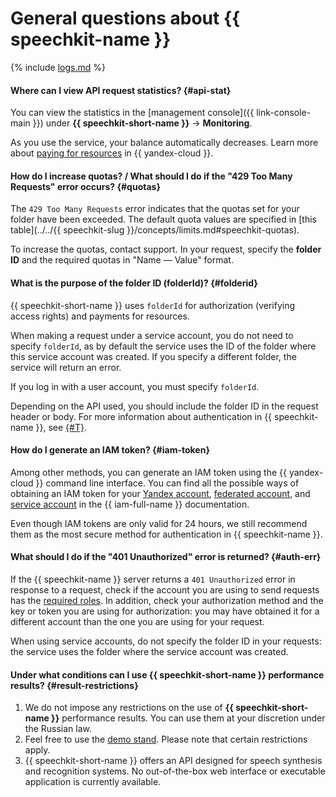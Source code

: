 # General questions about {{ speechkit-name }}

{% include [logs.md](../logs.md) %}

#### Where can I view API request statistics? {#api-stat}

You can view the statistics in the [management console]({{ link-console-main }}) under **{{ speechkit-short-name }}** → **Monitoring**.

As you use the service, your balance automatically decreases. Learn more about [paying for resources](../../billing/payment/index.md) in {{ yandex-cloud }}.

#### How do I increase quotas? / What should I do if the "429 Too Many Requests" error occurs? {#quotas}

The `429 Too Many Requests` error indicates that the quotas set for your folder have been exceeded. The default quota values are specified in [this table](../../{{ speechkit-slug }}/concepts/limits.md#speechkit-quotas).

To increase the quotas, contact support. In your request, specify the **folder ID** and the required quotas in "Name — Value" format.

#### What is the purpose of the folder ID (folderId)? {#folderid}

{{ speechkit-short-name }} uses `folderId` for authorization (verifying access rights) and payments for resources.

When making a request under a service account, you do not need to specify `folderId`, as by default the service uses the ID of the folder where this service account was created. If you specify a different folder, the service will return an error.

If you log in with a user account, you must specify `folderId`.

Depending on the API used, you should include the folder ID in the request header or body. For more information about authentication in {{ speechkit-name }}, see [{#T}](../../speechkit/concepts/auth.md).

#### How do I generate an IAM token? {#iam-token}

Among other methods, you can generate an IAM token using the {{ yandex-cloud }} command line interface. You can find all the possible ways of obtaining an IAM token for your [Yandex account](../../iam/operations/iam-token/create.md), [federated account](../../iam/operations/iam-token/create-for-federation.md), and [service account](../../iam/operations/iam-token/create-for-sa.md) in the {{ iam-full-name }} documentation.

Even though IAM tokens are only valid for 24 hours, we still recommend them as the most secure method for authentication in {{ speechkit-name }}.

#### What should I do if the "401 Unauthorized" error is returned? {#auth-err}

If the {{ speechkit-name }} server returns a `401 Unauthorized` error in response to a request, check if the account you are using to send requests has the [required roles](../../speechkit/security/index.md). In addition, check your authorization method and the key or token you are using for authorization: you may have obtained it for a different account than the one you are using for your request.

When using service accounts, do not specify the folder ID in your requests: the service uses the folder where the service account was created.

#### Under what conditions can I use {{ speechkit-short-name }} performance results? {#result-restrictions}

1. We do not impose any restrictions on the use of **{{ speechkit-short-name }}** performance results. You can use them at your discretion under the Russian law.
1. Feel free to use the [demo stand](/services/speechkit#demo). Please note that certain restrictions apply.
1. {{ speechkit-short-name }} offers an API designed for speech synthesis and recognition systems. No out-of-the-box web interface or executable application is currently available.
